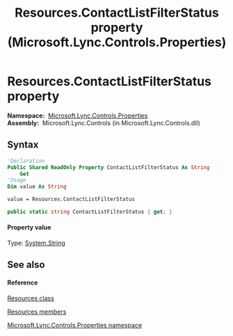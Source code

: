 ﻿---
title: Resources.ContactListFilterStatus property  (Microsoft.Lync.Controls.Properties)
TOCTitle: 'ContactListFilterStatus property '
ms:assetid: P:Microsoft.Lync.Controls.Properties.Resources.ContactListFilterStatus_DI_3_UC_OCS14MrefLyncWPF
ms:mtpsurl: https://msdn.microsoft.com/en-us/library/microsoft.lync.controls.properties.resources.contactlistfilterstatus_di_3_uc_ocs14mreflyncwpf(v=office.15)
ms:contentKeyID: 48594900
ms.date: 07/28/2014
mtps_version: v=office.15
f1_keywords:
- Microsoft.Lync.Controls.Properties.Resources.ContactListFilterStatus
dev_langs:
- CSharp
- JScript
- VB
- other
---

# Resources.ContactListFilterStatus property

**Namespace:**  [Microsoft.Lync.Controls.Properties](microsoft-lync-controls-properties-namespace_1.md)  
**Assembly:**  Microsoft.Lync.Controls (in Microsoft.Lync.Controls.dll)

## Syntax

``` vb
'Declaration
Public Shared ReadOnly Property ContactListFilterStatus As String
    Get
'Usage
Dim value As String

value = Resources.ContactListFilterStatus
```

``` csharp
public static string ContactListFilterStatus { get; }
```

#### Property value

Type: [System.String](http://msdn2.microsoft.com/en-us/library/s1wwdcbf)  

## See also

#### Reference

[Resources class](resources-class-microsoft-lync-controls-properties_1.md)

[Resources members](resources-members-microsoft-lync-controls-properties_1.md)

[Microsoft.Lync.Controls.Properties namespace](microsoft-lync-controls-properties-namespace_1.md)

